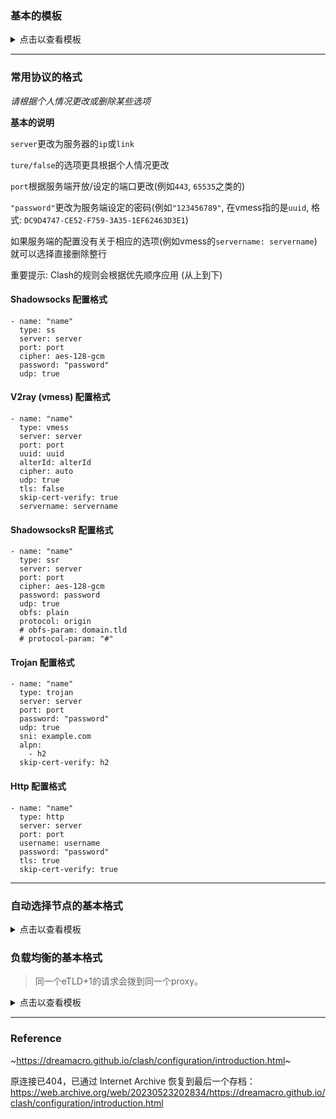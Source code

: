 ### 基本的模板
<details><summary>点击以查看模板</summary>

````
# 配置中的 # 符号是注释符号，你可以任意修改/删除有 # 符号的那一行
# The # symbol in the configuration is a comment symbol,
# You can arbitrarily modify/delete the line with the # sign.

port: 7890
socks-port: 7891
allow-lan: false
mode: Rule
log-level: info
external-controller: 127.0.0.1:9090

# 节点信息
proxies:
- name: "ss1"
  type: ss
  server: server
  port: 443
  cipher: chacha20-ietf-poly1305
  password: "password"
  # udp: true  

- name: "ss2"
  type: ss
  server: server
  port: 443
  cipher: AEAD_CHACHA20_POLY1305
  password: "password"
  plugin: obfs
  plugin-opts:
    mode: tls
    host: bing.com
# 节点群组
proxy-groups:
- name: "Proxy"
  type: select
  proxies:
  - "ss1"
  - "ss2"
- name: "Google"
  type: select
  proxies:
  - "ss1"
  - "ss2"
# 规则
rules:
# Google
- DOMAIN-SUFFIX,google.com,Google
- DOMAIN-KEYWORD,google,Google

# Proxy
- MATCH,Proxy
````
</details>

***

### 常用协议的格式

*请根据个人情况更改或删除某些选项*

**基本的说明**

`server`更改为服务器的`ip`或`link`

`ture/false`的选项更具根据个人情况更改

`port`根据服务端开放/设定的端口更改(例如`443`, `65535`之类的)

`"password"`更改为服务端设定的密码(例如`"123456789"`, 在vmess指的是`uuid`, 格式: `DC9D4747-CE52-F759-3A35-1EF62463D3E1`)

如果服务端的配置没有关于相应的选项(例如vmess的`servername: servername`)就可以选择直接删除整行

重要提示: Clash的规则会根据优先顺序应用 (从上到下)

#### Shadowsocks 配置格式
````
- name: "name"
  type: ss
  server: server
  port: port
  cipher: aes-128-gcm
  password: "password"
  udp: true
````

#### V2ray (vmess) 配置格式
````
- name: "name"
  type: vmess
  server: server
  port: port
  uuid: uuid
  alterId: alterId
  cipher: auto
  udp: true
  tls: false
  skip-cert-verify: true
  servername: servername
````

#### ShadowsocksR 配置格式
````
- name: "name"
  type: ssr
  server: server
  port: port
  cipher: aes-128-gcm
  password: password
  udp: true
  obfs: plain
  protocol: origin
  # obfs-param: domain.tld
  # protocol-param: "#"
````

#### Trojan 配置格式
````
- name: "name"
  type: trojan
  server: server
  port: port
  password: "password"
  udp: true
  sni: example.com
  alpn:
    - h2
  skip-cert-verify: h2
````

#### Http 配置格式
````
- name: "name"
  type: http
  server: server
  port: port
  username: username
  password: "password"
  tls: true
  skip-cert-verify: true
````

***

### 自动选择节点的基本格式
<details><summary>点击以查看模板</summary>

````
port: 7890
socks-port: 7891
redir-port: 7892
allow-lan: false
mode: rule
hosts:
  services.googleapis.cn: 142.250.196.131
  www.google.cn: 142.250.196.131
  time.android.com: 203.107.6.88
  www.msn.cn: 127.0.0.1
log-level: info
clash-for-android:
  append-system-dns: false
external-controller: '127.0.0.1:9090'
secret: ''

proxies:
- name: "SERVER-1"
  type: vmess
  server: 123.123.123.001
  port: 443
  uuid: d364941a-6163-15ed-9b6a-0242ac100001
  cipher: auto
  alterId: 64
  udp: true
  skip-cert-verify: true

- name: "SERVER-2"
  server: 123.123.123.003
  port: 443
  cipher: aes-256-gcm
  type: ss
  password: "123456789"
  udp: true

- name: "SERVER-3"
  server: example.com
  port: 443
  type: trojan
  password: "123456789"
  sni: example.com
  skip-cert-verify: true
  udp: true

proxy-groups:
# groups
- name: "Proxy"
  type: select
  proxies:
  - "AutoChoose"
  - "SERVER-1"
  - "SERVER-2"
  - "SERVER-3"
  - 'DIRECT'
# Auto choose proxy
# 自动选择的配置内容可以存在多个(- name: "xxx" 不能重复)
- name: "AutoChoose"
  type: url-test
# url指的是自动ping的网站(用于确认延迟, 可以随意更改)
  url: http://www.github.com/
# interval指的是自动测试的间隔时间(秒)
  interval: 120
# proxies放入你想用于自动测试延迟的节点
  proxies:
  - "SERVER-1"
  - "SERVER-2"
  - "SERVER-3"
rules:

# Rules example
- DOMAIN-KEYWORD,google,Proxy
- DOMAIN-KEYWORD,googleads,REJECT
- DOMAIN-SUFFIX,doubleclick.net,REJECT
- DOMAIN-SUFFIX,baidu.com,DIRECT
- MATCH,Proxy
````
</details>

### 负载均衡的基本格式
> 同一个eTLD+1的请求会拨到同一个proxy。
<details><summary>点击以查看模板</summary>

````
port: 7890
socks-port: 7891
redir-port: 7892
allow-lan: false
mode: rule
hosts:
  services.googleapis.cn: 142.250.196.131
  www.google.cn: 142.250.196.131
  time.android.com: 203.107.6.88
  www.msn.cn: 127.0.0.1
log-level: info
clash-for-android:
  append-system-dns: false
external-controller: '127.0.0.1:9090'
secret: ''

proxies:
- name: "SERVER-1"
  type: vmess
  server: 123.123.123.001
  port: 443
  uuid: d364941a-6163-15ed-9b6a-0242ac100001
  cipher: auto
  alterId: 64
  udp: true
  skip-cert-verify: true

- name: "SERVER-2"
  server: 123.123.123.003
  port: 443
  cipher: aes-256-gcm
  type: ss
  password: "123456789"
  udp: true

- name: "SERVER-3"
  server: example.com
  port: 443
  type: trojan
  password: "123456789"
  sni: example.com
  skip-cert-verify: true
  udp: true

proxy-groups:
# groups
- name: "Proxy"
  type: select
  proxies:
  - "LoadBalance"
  - "SERVER-1"
  - "SERVER-2"
  - "SERVER-3"
  - 'DIRECT'

# LoadBalance
# 负载均衡的配置内容可以存在多个(- name: "xxx" 不能重复)
- name: "LoadBalance"
  type: load-balance
# url指的是自动ping的网站(用于确认延迟, 可以随意更改)
  url: http://www.gstatic.com/generate_204
# interval的值单位是(秒)
  interval: 120
# proxies放入你想用于负载均衡的节点
  proxies:
  - "SERVER-1"
  - "SERVER-2"
  - "SERVER-3"
rules:

# Rules example
- DOMAIN-KEYWORD,google,Proxy
- DOMAIN-KEYWORD,googleads,REJECT
- DOMAIN-SUFFIX,doubleclick.net,REJECT
- DOMAIN-SUFFIX,baidu.com,DIRECT
- MATCH,Proxy
````
</details>

****

### Reference

~https://dreamacro.github.io/clash/configuration/introduction.html~ 

原连接已404，已通过 Internet Archive 恢复到最后一个存档：
https://web.archive.org/web/20230523202834/https://dreamacro.github.io/clash/configuration/introduction.html
